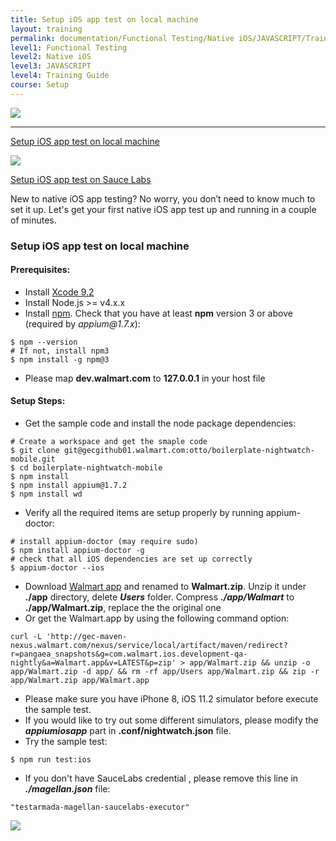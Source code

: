 ```yaml
---
title: Setup iOS app test on local machine
layout: training
permalink: documentation/Functional Testing/Native iOS/JAVASCRIPT/Training Guide/Setup/Setup iOS app test on local machine
level1: Functional Testing
level2: Native iOS
level3: JAVASCRIPT
level4: Training Guide
course: Setup
---
```

<div class="sidebar">
<div class="training-doc-link">
<div class ="training-doc-link-left">
<img class="training-doc-link-left__img" src="{{site.baseurl}}/images/training/actived.png" srcset="{{site.baseurl}}/images/training/actived%402x.png 2x, {{site.baseurl}}/images/training/actived%403x.png 3x" /><hr class="training-doc-link-left__hr training-doc-link-left__hr-pending" /></div>
<p class="training-doc-link__text">
<a class="training-doc-link__text-current" href="./Setup iOS app test on local machine">Setup iOS app test on local machine</a></p>
</div>
<div class="training-doc-link">
<div class ="training-doc-link-left">
<img class="training-doc-link-left__img" src="{{site.baseurl}}/images/training/unread.png" srcset="{{site.baseurl}}/images/training/unread%402x.png 2x, {{site.baseurl}}/images/training/unread%403x.png 3x" /></div>
<p class="training-doc-link__text">
<a class="training-doc-link__text-pending" href="./Setup iOS app test on Sauce Labs">Setup iOS app test on Sauce Labs</a></p>
</div>
</div>
<div class="training-doc-nav-btn">
</div>
<div class="training-content markdown">
<p>New to native iOS app testing? No worry, you don’t need to know much to set it up. Let's get your first native iOS app test up and running in a couple of minutes.</p>
<h3>Setup iOS app test on local machine</h3>
<h4>Prerequisites:</h4>
<ul>
<li>Install <a href="https://developer.apple.com/download/">Xcode 9.2</a></li>
<li>Install Node.js &gt;= v4.x.x</li>
<li>Install <a href="http://nodejs.org/">npm</a>. Check that you have at least <strong>npm</strong> version 3 or above (required by <em>appium@1.7.x</em>):</li>
</ul>
<pre><code class="language-bash">$ npm --version
# If not, install npm3
$ npm install -g npm@3
</code></pre>
<ul>
<li>Please map <strong>dev.walmart.com</strong> to <strong>127.0.0.1</strong> in your host file</li>
</ul>
<h4>Setup Steps:</h4>
<ul>
<li>Get the sample code and install the node package dependencies:</li>
</ul>
<pre><code class="language-bash"># Create a workspace and get the smaple code
$ git clone git@gecgithub01.walmart.com:otto/boilerplate-nightwatch-mobile.git
$ cd boilerplate-nightwatch-mobile 
$ npm install
$ npm install appium@1.7.2
$ npm install wd
</code></pre>
<ul>
<li>Verify all the required items are setup properly by running appium-doctor:</li>
</ul>
<pre><code class="language-bash"># install appium-doctor (may require sudo)
$ npm install appium-doctor -g
# check that all iOS dependencies are set up correctly
$ appium-doctor --ios
</code></pre>
<ul>
<li>Download <a href="http://gec-maven-nexus.walmart.com/nexus/service/local/artifact/maven/redirect?r=pangaea_snapshots&amp;g=com.walmart.ios.development-qa-nightly&amp;a=Walmart.app&amp;v=LATEST&amp;p=zip">Walmart app</a> and renamed to <strong>Walmart.zip</strong>. Unzip it under <strong>./app</strong> directory, delete <strong><em>Users</em></strong> folder. Compress <strong><em>./app/Walmart</em></strong> to <strong>./app/Walmart.zip</strong>, replace the the original one</li>
<li>Or get the Walmart.app by using the following command option:</li>
</ul>
<pre><code class="language-bash">curl -L 'http://gec-maven-nexus.walmart.com/nexus/service/local/artifact/maven/redirect?r=pangaea_snapshots&amp;g=com.walmart.ios.development-qa-nightly&amp;a=Walmart.app&amp;v=LATEST&amp;p=zip' &gt; app/Walmart.zip &amp;&amp; unzip -o app/Walmart.zip -d app/ &amp;&amp; rm -rf app/Users app/Walmart.zip &amp;&amp; zip -r app/Walmart.zip app/Walmart.app
</code></pre>
<ul>
<li>Please make sure you have iPhone 8, iOS 11.2 simulator before execute the sample test.</li>
<li>If you would like to try out some different simulators, please modify the <strong><em>appiumiosapp</em></strong> part in <strong>.conf/nightwatch.json</strong> file.</li>
<li>Try the sample test:</li>
</ul>
<pre><code class="language-bash">$ npm run test:ios
</code></pre>
<ul>
<li>If you don't have SauceLabs credential , please remove this line in <strong><em>./magellan.json</em></strong> file:</li>
</ul>
<pre><code class="language-bash">&quot;testarmada-magellan-saucelabs-executor&quot;
</code></pre>
</div>
<div class="training-doc-nav-btn">
<a href="./Setup iOS app test on Sauce Labs"><img src="{{site.baseurl}}/images/training/btn-right.png" srcset="{{site.baseurl}}/images/training/btn-right%402x.png 2x, {{site.baseurl}}/images/training/btn-right%403x.png 3x" /></a>
</div>
